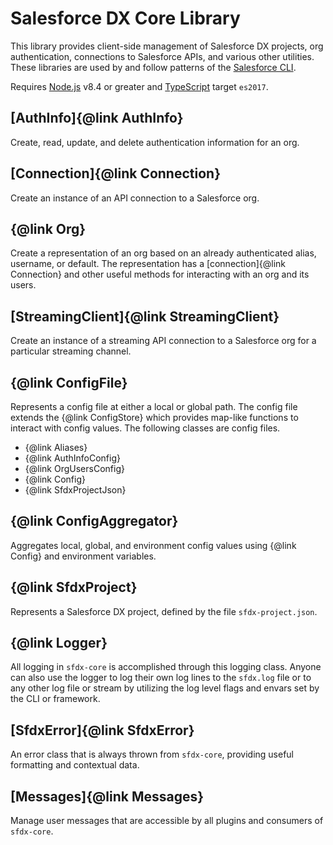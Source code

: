 # Salesforce DX Core Library

This library provides client-side management of Salesforce DX projects, org authentication, connections to Salesforce APIs, and various other utilities. These libraries are used by and follow patterns of the [Salesforce CLI](https://developer.salesforce.com/tools/sfdxcli).

Requires [Node.js](https://nodejs.org) v8.4 or greater and [TypeScript](http://www.typescriptlang.org/) target `es2017`.

## [AuthInfo]{@link AuthInfo}

Create, read, update, and delete authentication information for an org.

## [Connection]{@link Connection}

Create an instance of an API connection to a Salesforce org.

## {@link Org}

Create a representation of an org based on an already authenticated alias, username, or default. The representation has a [connection]{@link Connection} and other useful methods for interacting with an org and its users.

## [StreamingClient]{@link StreamingClient}

Create an instance of a streaming API connection to a Salesforce org for a particular streaming channel.

## {@link ConfigFile}

Represents a config file at either a local or global path. The config file extends the {@link ConfigStore} which provides map-like functions to interact with config values. The following classes are config files.

- {@link Aliases}
- {@link AuthInfoConfig}
- {@link OrgUsersConfig}
- {@link Config}
- {@link SfdxProjectJson}

## {@link ConfigAggregator}

Aggregates local, global, and environment config values using {@link Config} and environment variables.

## {@link SfdxProject}

Represents a Salesforce DX project, defined by the file `sfdx-project.json`.

## {@link Logger}

All logging in `sfdx-core` is accomplished through this logging class. Anyone can also use the logger to log their own log lines to the `sfdx.log` file or to any other log file or stream by utilizing the log level flags and envars set by the CLI or framework.

## [SfdxError]{@link SfdxError}

An error class that is always thrown from `sfdx-core`, providing useful formatting and contextual data.

## [Messages]{@link Messages}

Manage user messages that are accessible by all plugins and consumers of `sfdx-core`.
